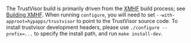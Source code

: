 The TrustVisor build is primarily driven from the [XMHF](../../../xmhf)
build process; see [Building XMHF](../../../xmhf/doc/building-xmhf.md). When
running `configure`, you will need to set `--with-approot=hypapps/trustvisor` 
to point to the TrustVisor source code. To install trustvisor
development headers, please use `./configure --prefix=...` to specify
the install path, and run `make install-dev`.

